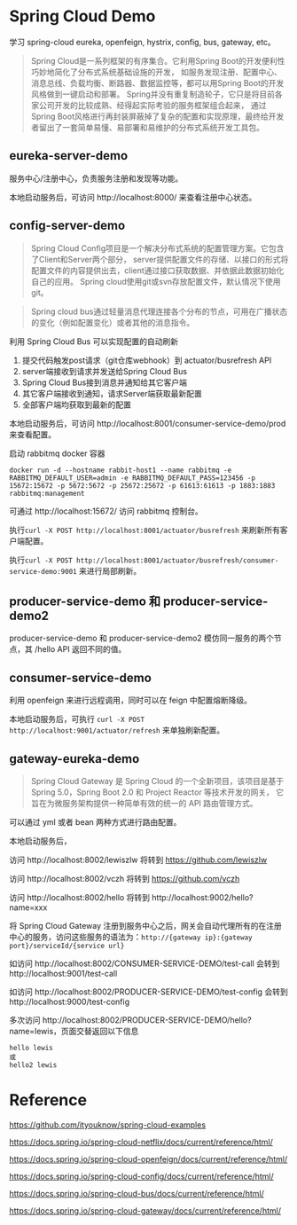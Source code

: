 # Spring Cloud Demo
学习 spring-cloud eureka, openfeign, hystrix, config, bus, gateway, etc。

> Spring Cloud是一系列框架的有序集合。它利用Spring Boot的开发便利性巧妙地简化了分布式系统基础设施的开发，
> 如服务发现注册、配置中心、消息总线、负载均衡、断路器、数据监控等，都可以用Spring Boot的开发风格做到一键启动和部署。
> Spring并没有重复制造轮子，它只是将目前各家公司开发的比较成熟、经得起实际考验的服务框架组合起来，
> 通过Spring Boot风格进行再封装屏蔽掉了复杂的配置和实现原理，最终给开发者留出了一套简单易懂、易部署和易维护的分布式系统开发工具包。

## eureka-server-demo
服务中心/注册中心，负责服务注册和发现等功能。

本地启动服务后，可访问 http://localhost:8000/ 来查看注册中心状态。

## config-server-demo
> Spring Cloud Config项目是一个解决分布式系统的配置管理方案。它包含了Client和Server两个部分，
> server提供配置文件的存储、以接口的形式将配置文件的内容提供出去，client通过接口获取数据、并依据此数据初始化自己的应用。
> Spring cloud使用git或svn存放配置文件，默认情况下使用git。

> Spring cloud bus通过轻量消息代理连接各个分布的节点，可用在广播状态的变化（例如配置变化）或者其他的消息指令。

利用 Spring Cloud Bus 可以实现配置的自动刷新
1. 提交代码触发post请求（git仓库webhook）到 actuator/busrefresh API
2. server端接收到请求并发送给Spring Cloud Bus
3. Spring Cloud Bus接到消息并通知给其它客户端
4. 其它客户端接收到通知，请求Server端获取最新配置
5. 全部客户端均获取到最新的配置

本地启动服务后，可访问 http://localhost:8001/consumer-service-demo/prod 来查看配置。

启动 rabbitmq docker 容器

`docker run -d --hostname rabbit-host1 --name rabbitmq -e RABBITMQ_DEFAULT_USER=admin -e RABBITMQ_DEFAULT_PASS=123456 -p 15672:15672 -p 5672:5672 -p 25672:25672 -p 61613:61613 -p 1883:1883 rabbitmq:management`

可通过 http://localhost:15672/ 访问 rabbitmq 控制台。

执行`curl -X POST http://localhost:8001/actuator/busrefresh` 来刷新所有客户端配置。

执行`curl -X POST http://localhost:8001/actuator/busrefresh/consumer-service-demo:9001` 来进行局部刷新。

## producer-service-demo 和 producer-service-demo2
producer-service-demo 和 producer-service-demo2 模仿同一服务的两个节点，其 /hello API 返回不同的值。

## consumer-service-demo
利用 openfeign 来进行远程调用，同时可以在 feign 中配置熔断降级。

本地启动服务后，可执行 `curl -X POST http://localhost:9001/actuator/refresh` 来单独刷新配置。

## gateway-eureka-demo
> Spring Cloud Gateway 是 Spring Cloud 的一个全新项目，该项目是基于 Spring 5.0，Spring Boot 2.0 和
> Project Reactor 等技术开发的网关， 它旨在为微服务架构提供一种简单有效的统一的 API 路由管理方式。

可以通过 yml 或者 bean 两种方式进行路由配置。

本地启动服务后，

访问 http://localhost:8002/lewiszlw 将转到 https://github.com/lewiszlw

访问 http://localhost:8002/vczh 将转到 https://github.com/vczh

访问 http://localhost:8002/hello 将转到 http://localhost:9002/hello?name=xxx

将 Spring Cloud Gateway 注册到服务中心之后，网关会自动代理所有的在注册中心的服务，访问这些服务的语法为：`http://{gateway ip}:{gateway port}/serviceId/{service url}`

如访问 http://localhost:8002/CONSUMER-SERVICE-DEMO/test-call 会转到 http://localhost:9001/test-call

如访问 http://localhost:8002/PRODUCER-SERVICE-DEMO/test-config 会转到 http://localhost:9000/test-config

多次访问 http://localhost:8002/PRODUCER-SERVICE-DEMO/hello?name=lewis，页面交替返回以下信息
```
hello lewis
或
hello2 lewis
```

# Reference
https://github.com/ityouknow/spring-cloud-examples

https://docs.spring.io/spring-cloud-netflix/docs/current/reference/html/

https://docs.spring.io/spring-cloud-openfeign/docs/current/reference/html/

https://docs.spring.io/spring-cloud-config/docs/current/reference/html/

https://docs.spring.io/spring-cloud-bus/docs/current/reference/html/

https://docs.spring.io/spring-cloud-gateway/docs/current/reference/html/